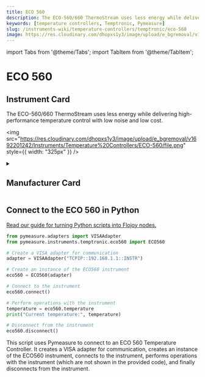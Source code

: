```yaml
---
title: ECO 560
description: The ECO-560/660 ThermoStream uses less energy while delivering high-performance temperature control with low noise and low cost.
keywords: [temperature controllers, Temptronic, Pymeasure]
slug: /instruments-wiki/temperature-controllers/temptronic/eco-560
image: https://res.cloudinary.com/dhopxs1y3/image/upload/e_bgremoval/v1692201242/Instruments/Temperature%20Controllers/ECO-560/file.png
---
```


import Tabs from '@theme/Tabs';
import TabItem from '@theme/TabItem';

# ECO 560

## Instrument Card

<div className="flex">

<div>

The ECO-560/660 ThermoStream uses less energy while delivering high-performance temperature control with low noise and low cost.

</div>

<img src="https://res.cloudinary.com/dhopxs1y3/image/upload/e_bgremoval/v1692201242/Instruments/Temperature%20Controllers/ECO-560/file.png" style={{ width: "325px" }} />

</div>

<details>
<summary><h2>Manufacturer Card</h2></summary>

<img src="https://res.cloudinary.com/dhopxs1y3/image/upload/v1692125985/Instruments/Vendor%20Logos/Temptronic.png" style={{ width: "100%", objectFit: "cover" }} />

**Temptronic** temperature forcing systems, are designed for testing and characterization of semiconductors, ICs, chips, electronics, and materials. <a href="https://www.intestthermal.com/temptronic">Website</a>.

<ul>
  <li>Headquarters: USA</li>
  <li>Yearly Revenue (millions, USD): 19.0</li>
</ul>
</details>

## Connect to the ECO 560 in Python

[Read our guide for turning Python scripts into Flojoy nodes.](https://docs.flojoy.ai/custom-nodes/creating-custom-node/)


<Tabs>
<TabItem value="Pymeasure" label="Pymeasure">

```python
from pymeasure.adapters import VISAAdapter
from pymeasure.instruments.temptronic.eco560 import ECO560

# Create a VISA adapter for communication
adapter = VISAAdapter("TCPIP::192.168.1.1::INSTR")

# Create an instance of the ECO560 instrument
eco560 = ECO560(adapter)

# Connect to the instrument
eco560.connect()

# Perform operations with the instrument
temperature = eco560.temperature
print("Current temperature:", temperature)

# Disconnect from the instrument
eco560.disconnect()
```

This script uses Pymeasure to connect to an ECO 560 Temperature Controller. It creates a VISA adapter for communication, creates an instance of the ECO560 instrument, connects to the instrument, performs operations with the instrument (which are not shown in the provided code), and finally disconnects from the instrument.

</TabItem>
</Tabs>